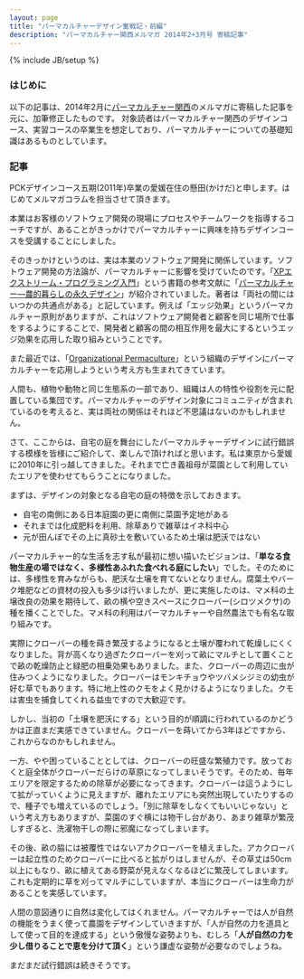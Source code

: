 ```yaml
---
layout: page
title: "パーマカルチャーデザイン奮戦記・前編"
description: "パーマカルチャー関西メルマガ 2014年2+3月号 寄稿記事"
---
```

{% include JB/setup %}
### はじめに

以下の記事は、2014年2月に[パーマカルチャー関西](http://percul-k.jimdo.com/)のメルマガに寄稿した記事を元に、加筆修正したものです。
対象読者はパーマカルチャー関西のデザインコース、実習コースの卒業生を想定しており、パーマカルチャーについての基礎知識はあるものとしています。

### 記事
PCKデザインコース五期(2011年)卒業の愛媛在住の懸田(かけだ)と申します。はじめてメルマガコラムを担当させて頂きます。

本業はお客様のソフトウェア開発の現場にプロセスやチームワークを指導するコーチですが、あることがきっかけでパーマカルチャーに興味を持ちデザインコースを受講することにしました。

そのきっかけというのは、実は本業のソフトウェア開発に関係しています。ソフトウェア開発の方法論が、パーマカルチャーに影響を受けていたのです。「[XPエクストリーム・プログラミング入門](http://amzn.to/1k2vMXt)」という書籍の参考文献に「[パーマカルチャー―農的暮らしの永久デザイン](http://amzn.to/1k2vVKz)」が紹介されていました。著者は「両社の間にはいつかの共通点がある」と記しています。例えば「エッジ効果」というパーマカルチャー原則がありますが、これはソフトウェア開発者と顧客を同じ場所で仕事をするようにすることで、開発者と顧客の間の相互作用を最大にするというエッジ効果を応用した取り組みということです。

また最近では、「[Organizational Permaculture](http://newtechusa.net/?p=5608)」という組織のデザインにパーマカルチャーを応用しようという考え方も生まれてきています。

人間も、植物や動物と同じ生態系の一部であり、組織は人の特性や役割を元に配置している集団です。パーマカルチャーのデザイン対象にコミュニティが含まれているのを考えると、実は両社の関係はそれほど不思議はないのかもしれません。

さて、ここからは、自宅の庭を舞台にしたパーマカルチャーデザインに試行錯誤する模様を皆様にご紹介して、楽しんで頂ければと思います。私は東京から愛媛に2010年に引っ越してきました。それまで亡き義祖母が菜園として利用していたエリアを使わせてもらうことになりました。

まずは、デザインの対象となる自宅の庭の特徴を示しておきます。

* 自宅の南側にある日本庭園の更に南側に菜園予定地がある
* それまでは化成肥料を利用、除草ありで雑草はイネ科中心
* 元が田んぼでその上に真砂土を敷いているため土壌は肥沃ではない

パーマカルチャー的な生活を志す私が最初に想い描いたビジョンは、「**単なる食物生産の場ではなく、多様性あふれた食べれる庭にしたい**」でした。そのためには、多様性を育みながらも、肥沃な土壌を育てないとなりません。腐葉土やバーク堆肥などの資材の投入も多少は行いましたが、更に実施したのは、マメ科の土壌改良の効果を期待して、畝の横や空きスペースにクローバー(シロツメクサ)の種を播くことでした。マメ科の利用はパーマカルチャーや自然農法でも有名な取り組みです。

実際にクローバーの種を蒔き繁茂するようになると土壌が覆われて乾燥しにくくなりました。背が高くなり過ぎたクローバーを刈って畝にマルチとして置くことで畝の乾燥防止と緑肥の相乗効果もありました。また、クローバーの周辺に虫が住みつくようになりました。クローバーはモンキチョウやツバメシジミの幼虫が好む草でもあります。特に地上性のクモをよく見かけるようになりました。クモは害虫を捕食してくれる益虫ですので大歓迎です。

しかし、当初の「土壌を肥沃にする」という目的が順調に行われているのかどうかは正直まだ実感できていません。クローバーを蒔いてから3年ほどですから、これからなのかもしれません。

一方、やや困っていることとしては、クローバーの旺盛な繁殖力です。放っておくと庭全体がクローバーだらけの草原になってしまいそうです。そのため、毎年エリアを限定するための除草が必要になってきます。クローバーは這うようにして拡がっていくように見えますが、離れたエリアにも突然出現していたりするので、種子でも増えているのでしょう。「別に除草をしなくてもいいじゃない」という考え方もありますが、菜園のすぐ横には物干し台があり、あまり雑草が繁茂しすぎると、洗濯物干しの際に邪魔になってしまいます。

その後、畝の脇には被覆性ではないアカクローバーを植えました。アカクローバーは起立性のためクローバーに比べると拡がりはしませんが、その草丈は50cm以上にもなり、畝に植えてある野菜が見えなくなるほどに繁茂してしまいます。これも定期的に草を刈ってマルチにしていますが、本当にクローバーは生命力があることを実感しています。

人間の意図通りに自然は変化してはくれません。パーマカルチャーでは人が自然の機能をうまく使って農園をデザインしていきますが、「人が自然の力を道具として使って目的を達成する」という傲慢な姿勢よりも、むしろ「**人が自然の力を少し借りることで恵を分けて頂く**」という謙虚な姿勢が必要なのでしょうね。

まだまだ試行錯誤は続きそうです。

